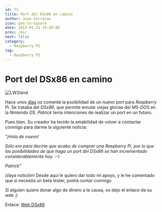 ```yaml
---
id: 71
title: Port del DSx86 en camino
author: Jose Cerrejon
icon: pen-to-square
date: 2013-01-31 15:50:00
prev: /es/
next: false
category:
  - Raspberry PI
tag:
  - Raspberry PI
---
```


# Port del DSx86 en camino

![LW2land](/images/DSx86Animated2.gif)

Hace unos [días](/post.php?id=59) os comenté la posibilidad de un nuevo port para *Raspberry Pi*. Se trataba del *DSx86*, que permite emular viejas glorias del *MS-DOS* en la *Nintendo DS*. *Patrick* tenía intenciones de realizar un port en un futuro.

Pues bien. Su creador ha tenido la amabilidad de volver a contactar conmigo para darme la siguiente noticia:

*"¡Hola de nuevo!*
 
*Sólo era para decirte que acabo de comprar una Raspberry Pi, por lo que las posibilidades de que haga un port del DSx86 se han incrementado considerablemente hoy. :-)*

*Patrick"*

¡Vaya notición! Desde aquí le quiero dar todo mi apoyo, y le he comentado que si necesita un beta tester, podrá contar conmigo.

Si alguien quiere donar algo de dinero a la causa, os dejo el enlace de su web ;)

Enlace: [Web DSx86](http://dsx86.patrickaalto.com)